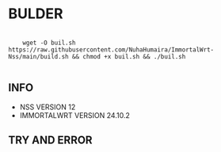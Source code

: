 # BULDER

<pre>
  <code>
    wget -O buil.sh https://raw.githubusercontent.com/NuhaHumaira/ImmortalWrt-Nss/main/build.sh && chmod +x buil.sh && ./buil.sh
  </code>
</pre>

## INFO
- NSS VERSION 12
- IMMORTALWRT VERSION 24.10.2

## TRY AND ERROR
